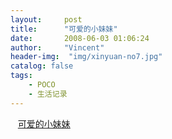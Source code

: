 ```yaml
---
layout:     post
title:      "可爱的小妹妹"
date:       2008-06-03 01:06:24
author:     "Vincent"
header-img:  "img/xinyuan-no7.jpg"
catalog: false
tags:
    - POCO
    - 生活记录
---
```



  
[可爱的小妹妹](/img/poco/zq.jpg)



